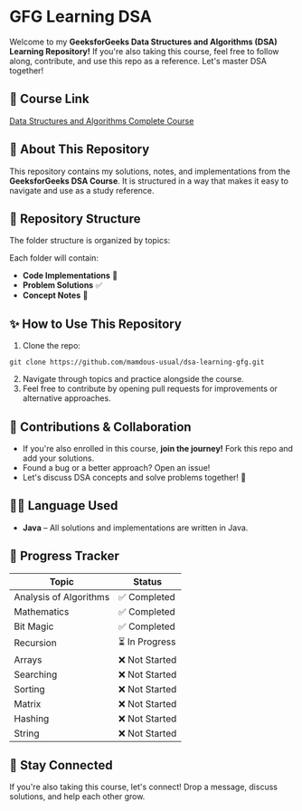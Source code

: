 # GFG Learning DSA 

Welcome to my **GeeksforGeeks Data Structures and Algorithms (DSA) Learning Repository!** If you're also taking this course, feel free to follow along, contribute, and use this repo as a reference. Let's master DSA together!

## 📌 Course Link  
[Data Structures and Algorithms Complete Course](https://www.udemy.com/course/data-structures-and-algorithms-complete-course-cpp-java/) 

## 📖 About This Repository  
This repository contains my solutions, notes, and implementations from the **GeeksforGeeks DSA Course**. It is structured in a way that makes it easy to navigate and use as a study reference.

## 📂 Repository Structure  
The folder structure is organized by topics:  

Each folder will contain:  
- **Code Implementations** 📝  
- **Problem Solutions** ✅  
- **Concept Notes** 📄  

## ✨ How to Use This Repository  
1. Clone the repo:  
```
git clone https://github.com/mamdous-usual/dsa-learning-gfg.git
```
2. Navigate through topics and practice alongside the course.  
3. Feel free to contribute by opening pull requests for improvements or alternative approaches.  

## 🤝 Contributions & Collaboration  
- If you're also enrolled in this course, **join the journey!** Fork this repo and add your solutions.  
- Found a bug or a better approach? Open an issue!  
- Let's discuss DSA concepts and solve problems together! 💬  

## 🧑‍💻 Language Used
- **Java** – All solutions and implementations are written in Java.

## 📅 Progress Tracker  
| Topic             | Status |
|------------------|--------|
| Analysis of Algorithms | ✅ Completed  |
| Mathematics      | ✅ Completed  |
| Bit Magic        | ✅ Completed  |
| Recursion        | ⏳ In Progress|
| Arrays           | ❌ Not Started |
| Searching        | ❌ Not Started |
| Sorting          | ❌ Not Started |
| Matrix           | ❌ Not Started |
| Hashing          | ❌ Not Started |
| String           | ❌ Not Started |

## 📢 Stay Connected  
If you're also taking this course, let's connect! Drop a message, discuss solutions, and help each other grow. 

